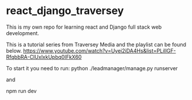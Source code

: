 # react_django_traversey


This is my own repo for learning react and Django full stack web development.

This is a tutorial series from Traversey Media and the playlist can be found below. 
https://www.youtube.com/watch?v=Uyei2iDA4Hs&list=PLillGF-RfqbbRA-CIUxlxkUpbq0IFkX60

To start it you need to run: 
python ./leadmanager/manage.py runserver

and 

npm run dev
